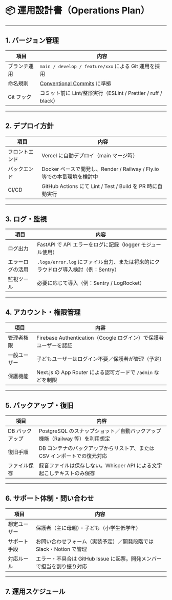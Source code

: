 # 📦 運用設計書（Operations Plan）

<!--
このドキュメントは、アプリケーションの運用方針・体制・ルールについて整理するものです。
初学者チームでも迷わず運用できるよう、必要に応じて補足コメントを入れています。
-->

---

## 1. バージョン管理

| 項目         | 内容                                                                          |
| ------------ | ----------------------------------------------------------------------------- |
| ブランチ運用 | `main / develop / feature/xxx` による Git 運用を採用                          |
| 命名規則     | [Conventional Commits](https://www.conventionalcommits.org/ja/v1.0.0/) に準拠 |
| Git フック   | コミット前に Lint/整形実行（ESLint / Prettier / ruff / black）                |

---

## 2. デプロイ方針

| 項目           | 内容                                                                    |
| -------------- | ----------------------------------------------------------------------- |
| フロントエンド | Vercel に自動デプロイ（main マージ時）                                  |
| バックエンド   | Docker ベースで開発し、Render / Railway / Fly.io 等での本番環境を検討中 |
| CI/CD          | GitHub Actions にて Lint / Test / Build を PR 時に自動実行              |

---

## 3. ログ・監視

| 項目             | 内容                                                                               |
| ---------------- | ---------------------------------------------------------------------------------- |
| ログ出力         | FastAPI で API エラーをログに記録（logger モジュール使用）                         |
| エラーログの活用 | `.logs/error.log` にファイル出力、または将来的にクラウドログ導入検討（例：Sentry） |
| 監視ツール       | 必要に応じて導入（例：Sentry / LogRocket）                                         |

---

## 4. アカウント・権限管理

| 項目         | 内容                                                             |
| ------------ | ---------------------------------------------------------------- |
| 管理者権限   | Firebase Authentication（Google ログイン）で保護者ユーザーを認証 |
| 一般ユーザー | 子どもユーザーはログイン不要／保護者が管理（予定）               |
| 保護機能     | Next.js の App Router による認可ガードで `/admin` などを制限     |

---

## 5. バックアップ・復旧

| 項目            | 内容                                                                        |
| --------------- | --------------------------------------------------------------------------- |
| DB バックアップ | PostgreSQL のスナップショット／自動バックアップ機能（Railway 等）を利用想定 |
| 復旧手順        | DB コンテナのバックアップからリストア、または CSV インポートでの復元対応    |
| ファイル保存    | 録音ファイルは保存しない。Whisper API による文字起こしテキストのみ保存      |

---

## 6. サポート体制・問い合わせ

| 項目         | 内容                                                                   |
| ------------ | ---------------------------------------------------------------------- |
| 想定ユーザー | 保護者（主に母親）・子ども（小学生低学年）                             |
| サポート手段 | お問い合わせフォーム（実装予定）／開発段階では Slack・Notion で管理    |
| 対応ルール   | エラー・不具合は GitHub Issue に起票。開発メンバーで担当を割り振り対応 |

---

## 7. 運用スケジュール

